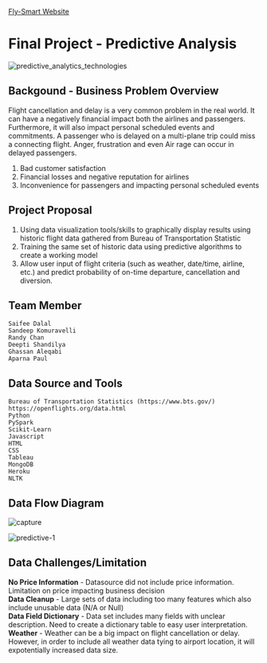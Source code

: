 [Fly-Smart Website](https://fly-smart.herokuapp.com/)

# Final Project - Predictive Analysis
![predictive_analytics_technologies](https://user-images.githubusercontent.com/37318055/49330804-8231db00-f559-11e8-9db7-861a98d1070e.png)

## Backgound - Business Problem Overview
Flight cancellation and delay is a very common problem in the real world. It can have a negatively financial impact both the airlines and passengers. Furthermore, it will also impact personal scheduled events and commitments. A passenger who is delayed on a multi-plane trip could miss a connecting flight. Anger, frustration and even Air rage can occur in delayed passengers.
1) Bad customer satisfaction
2) Financial losses and negative reputation for airlines
3) Inconvenience for passengers and impacting personal scheduled events


## Project Proposal
1) Using data visualization tools/skills to graphically display results using historic flight data gathered from Bureau of Transportation Statistic
2) Training the same set of historic data using predictive algorithms to create a working model
3) Allow user input of flight criteria (such as weather, date/time, airline, etc.) and predict probability of on-time departure, cancellation and diversion.

## Team Member
    Saifee Dalal
    Sandeep Komuravelli
    Randy Chan
    Deepti Shandilya
    Ghassan Aleqabi
    Aparna Paul


## Data Source and Tools
    Bureau of Transportation Statistics (https://www.bts.gov/)
    https://openflights.org/data.html
    Python
    PySpark
    Scikit-Learn
    Javascript 
    HTML
    CSS
    Tableau
    MongoDB
    Heroku
    NLTK


## Data Flow Diagram
![capture](https://user-images.githubusercontent.com/37318055/49331086-82cc7080-f55d-11e8-96c3-54607b3a3221.PNG)

![predictive-1](https://user-images.githubusercontent.com/37318055/49330803-7fcf8100-f559-11e8-8107-989757428ad1.png)


## Data Challenges/Limitation
<b>No Price Information</b> - Datasource did not include price information. Limitation on price impacting business decision<br>
<b>Data Cleanup</b> - Large sets of data including too many features which also include unusable data (N/A or Null)<br>
<b>Data Field Dictionary</b> - Data set includes many fields with unclear description. Need to create a dictionary table to easy user interpretation.<br>
<b>Weather</b> - Weather can be a big impact on flight cancellation or delay. However, in order to include all weather data tying to airport location, it will expotentially increased data size.


